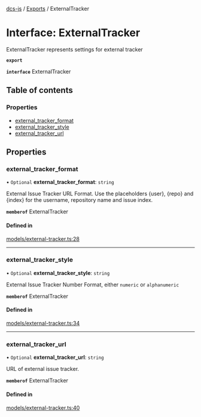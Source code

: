 [dcs-js](../README.md) / [Exports](../modules.md) / ExternalTracker

# Interface: ExternalTracker

ExternalTracker represents settings for external tracker

**`export`**

**`interface`** ExternalTracker

## Table of contents

### Properties

- [external\_tracker\_format](ExternalTracker.md#external_tracker_format)
- [external\_tracker\_style](ExternalTracker.md#external_tracker_style)
- [external\_tracker\_url](ExternalTracker.md#external_tracker_url)

## Properties

### <a id="external_tracker_format" name="external_tracker_format"></a> external\_tracker\_format

• `Optional` **external\_tracker\_format**: `string`

External Issue Tracker URL Format. Use the placeholders {user}, {repo} and {index} for the username, repository name and issue index.

**`memberof`** ExternalTracker

#### Defined in

[models/external-tracker.ts:28](https://github.com/unfoldingWord/dcs-js/blob/b29eb7a/models/external-tracker.ts#L28)

___

### <a id="external_tracker_style" name="external_tracker_style"></a> external\_tracker\_style

• `Optional` **external\_tracker\_style**: `string`

External Issue Tracker Number Format, either `numeric` or `alphanumeric`

**`memberof`** ExternalTracker

#### Defined in

[models/external-tracker.ts:34](https://github.com/unfoldingWord/dcs-js/blob/b29eb7a/models/external-tracker.ts#L34)

___

### <a id="external_tracker_url" name="external_tracker_url"></a> external\_tracker\_url

• `Optional` **external\_tracker\_url**: `string`

URL of external issue tracker.

**`memberof`** ExternalTracker

#### Defined in

[models/external-tracker.ts:40](https://github.com/unfoldingWord/dcs-js/blob/b29eb7a/models/external-tracker.ts#L40)
